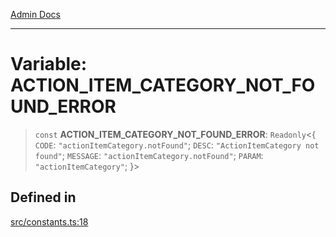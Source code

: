 [Admin Docs](/)

***

# Variable: ACTION\_ITEM\_CATEGORY\_NOT\_FOUND\_ERROR

> `const` **ACTION\_ITEM\_CATEGORY\_NOT\_FOUND\_ERROR**: `Readonly`\<\{ `CODE`: `"actionItemCategory.notFound"`; `DESC`: `"ActionItemCategory not found"`; `MESSAGE`: `"actionItemCategory.notFound"`; `PARAM`: `"actionItemCategory"`; \}\>

## Defined in

[src/constants.ts:18](https://github.com/Suyash878/talawa-api/blob/cfd688207611ba245c99edd8dbaccb2cdbf6a043/src/constants.ts#L18)
